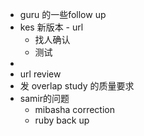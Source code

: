 - guru 的一些follow up
- kes 新版本 - url
	- 找人确认
	- 测试
-
- url review
- 发 overlap study 的质量要求
- samir的问题
	- mibasha correction
	- ruby back up